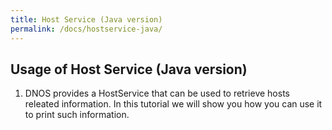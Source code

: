 ```yaml
---
title: Host Service (Java version)
permalink: /docs/hostservice-java/
---
```


## Usage of Host Service (Java version)

1. DNOS provides a HostService that can be used to retrieve  hosts releated information. In this tutorial we will show you how you can use it to print such information. 
